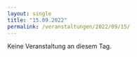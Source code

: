 ```yaml
---
layout: single
title: "15.09.2022"
permalink: /veranstaltungen/2022/09/15/
---
```


Keine Veranstaltung an diesem Tag.
